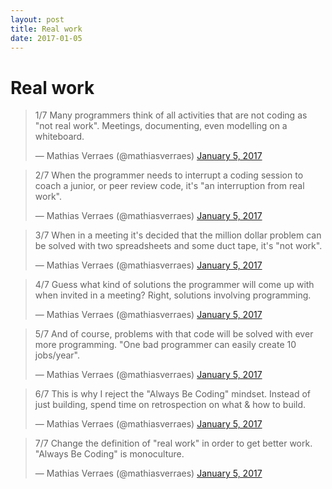 ```yaml
---
layout: post
title: Real work
date: 2017-01-05
---
```

# Real work

<blockquote class="twitter-tweet" data-lang="en"><p lang="en" dir="ltr">1/7 Many programmers think of all activities that are not coding as &quot;not real work&quot;. Meetings, documenting, even modelling on a whiteboard.</p>&mdash; Mathias Verraes (@mathiasverraes) <a href="https://twitter.com/mathiasverraes/status/817097898240471040?ref_src=twsrc%5Etfw">January 5, 2017</a></blockquote>

<blockquote class="twitter-tweet" data-conversation="none" data-lang="en"><p lang="en" dir="ltr">2/7 When the programmer needs to interrupt a coding session to coach a junior, or peer review code, it&#39;s &quot;an interruption from real work&quot;.</p>&mdash; Mathias Verraes (@mathiasverraes) <a href="https://twitter.com/mathiasverraes/status/817097966284664834?ref_src=twsrc%5Etfw">January 5, 2017</a></blockquote>

<blockquote class="twitter-tweet" data-conversation="none" data-lang="en"><p lang="en" dir="ltr">3/7 When in a meeting it&#39;s decided that the million dollar problem can be solved with two spreadsheets and some duct tape, it&#39;s &quot;not work&quot;.</p>&mdash; Mathias Verraes (@mathiasverraes) <a href="https://twitter.com/mathiasverraes/status/817098042809716740?ref_src=twsrc%5Etfw">January 5, 2017</a></blockquote>

<blockquote class="twitter-tweet" data-conversation="none" data-lang="en"><p lang="en" dir="ltr">4/7 Guess what kind of solutions the programmer will come up with when invited in a meeting? Right, solutions involving programming.</p>&mdash; Mathias Verraes (@mathiasverraes) <a href="https://twitter.com/mathiasverraes/status/817098095787995140?ref_src=twsrc%5Etfw">January 5, 2017</a></blockquote>

<blockquote class="twitter-tweet" data-conversation="none" data-lang="en"><p lang="en" dir="ltr">5/7 And of course, problems with that code will be solved with ever more programming. &quot;One bad programmer can easily create 10 jobs/year&quot;.</p>&mdash; Mathias Verraes (@mathiasverraes) <a href="https://twitter.com/mathiasverraes/status/817098181070745600?ref_src=twsrc%5Etfw">January 5, 2017</a></blockquote>

<blockquote class="twitter-tweet" data-conversation="none" data-lang="en"><p lang="en" dir="ltr">6/7 This is why I reject the &quot;Always Be Coding&quot; mindset. Instead of just building, spend time on retrospection on what &amp; how to build.</p>&mdash; Mathias Verraes (@mathiasverraes) <a href="https://twitter.com/mathiasverraes/status/817098265011376128?ref_src=twsrc%5Etfw">January 5, 2017</a></blockquote>

<blockquote class="twitter-tweet" data-conversation="none" data-lang="en"><p lang="en" dir="ltr">7/7 Change the definition of &quot;real work&quot; in order to get better work. &quot;Always Be Coding&quot; is monoculture.</p>&mdash; Mathias Verraes (@mathiasverraes) <a href="https://twitter.com/mathiasverraes/status/817098314588061696?ref_src=twsrc%5Etfw">January 5, 2017</a></blockquote>

